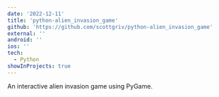 ```yaml
---
date: '2022-12-11'
title: 'python-alien_invasion_game'
github: 'https://github.com/scottgriv/python-alien_invasion_game'
external: ''
android: ''
ios: ''
tech:
  - Python
showInProjects: true
---
```


An interactive alien invasion game using PyGame.
